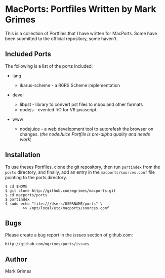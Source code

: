 # MacPorts: Portfiles Written by Mark Grimes

This is a collection of Portfiles that I have written for MacPorts. Some have
been submitted to the official repository, some haven't. 

## Included Ports

The following is a list of the ports included:

* lang
	* ikarus-scheme - a R6RS Scheme implementation

* devel
	* libpst - library to convert pst files to mbox and other formats
	* nodejs - evented I/O for V8 javascript. 

* www
	* nodejuice - a web development tool to autorefesh the browser on changes.
		(_the nodeJuice Portfile is pre-alpha quality and needs work_)


## Installation

To use theses Portfiles, clone the git repository, then run `portindex` from
the `ports` directory, and finally, add an entry in the `macports/sources.conf`
file pointing to the ports directory. 

	$ cd $HOME
	$ git clone http://github.com/mgrimes/macports.git
	$ cd macports/ports
	$ portindex
	$ sudo echo "file:///Users/USERNAME/ports" \
			>> /opt/local/etc/macports/sources.conf

## Bugs

Please create a bug report in the *Issues* section of github.com:

	http://github.com/mgrimes/ports/issues

## Author

Mark Grimes

